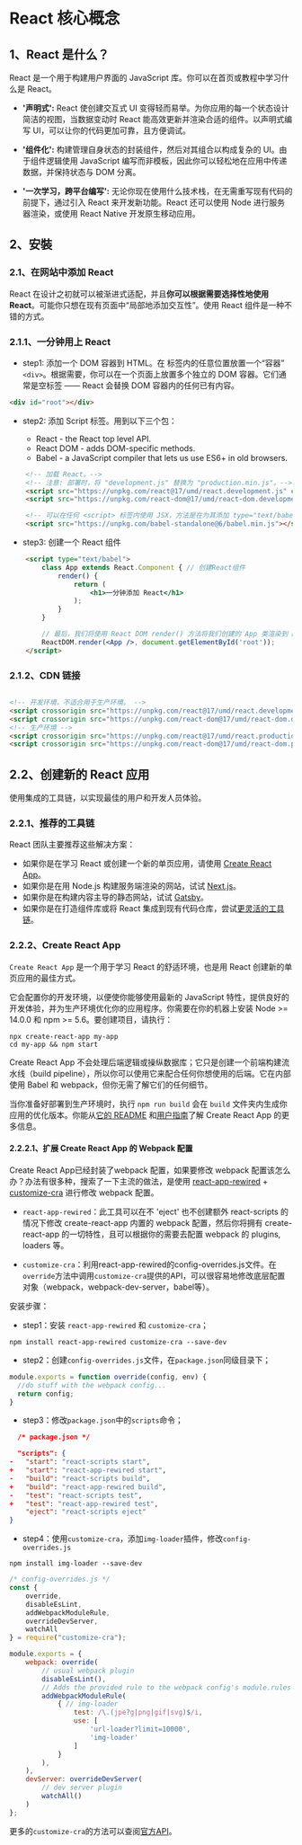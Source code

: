 # React 核心概念



## 1、React 是什么？

React 是一个用于构建用户界面的 JavaScript 库。你可以在首页或教程中学习什么是 React。

* **'声明式':** React 使创建交互式 UI 变得轻而易举。为你应用的每一个状态设计简洁的视图，当数据变动时 React 能高效更新并渲染合适的组件。以声明式编写 UI，可以让你的代码更加可靠，且方便调试。

* **'组件化':** 构建管理自身状态的封装组件，然后对其组合以构成复杂的 UI。由于组件逻辑使用 JavaScript 编写而非模板，因此你可以轻松地在应用中传递数据，并保持状态与 DOM 分离。

* **'一次学习，跨平台编写':** 无论你现在使用什么技术栈，在无需重写现有代码的前提下，通过引入 React 来开发新功能。React 还可以使用 Node 进行服务器渲染，或使用 React Native 开发原生移动应用。

## 2、安裝

### 2.1、在网站中添加 React

React 在设计之初就可以被渐进式适配，并且**你可以根据需要选择性地使用 React**。可能你只想在现有页面中“局部地添加交互性”。使用 React 组件是一种不错的方式。

### 2.1.1、一分钟用上 React

* step1: 添加一个 DOM 容器到 HTML。在 <body> 标签内的任意位置放置一个“容器” `<div>`。根据需要，你可以在一个页面上放置多个独立的 DOM 容器。它们通常是空标签 —— React 会替换 DOM 容器内的任何已有内容。

``` html
<div id="root"></div>
```

* step2: 添加 Script 标签。用到以下三个包：

  * React - the React top level API.
  * React DOM - adds DOM-specific methods.
  * Babel - a JavaScript compiler that lets us use ES6+ in old browsers.

``` html
    <!-- 加载 React。-->
    <!-- 注意: 部署时，将 "development.js" 替换为 "production.min.js"。-->
    <script src="https://unpkg.com/react@17/umd/react.development.js" crossorigin></script>
    <script src="https://unpkg.com/react-dom@17/umd/react-dom.development.js" crossorigin></script>

    <!-- 可以在任何 <script> 标签内使用 JSX，方法是在为其添加 type="text/babel" 属性。-->
    <script src="https://unpkg.com/babel-standalone@6/babel.min.js"></script>
```

* step3: 创建一个 React 组件

``` html
    <script type="text/babel">
        class App extends React.Component { // 创建React组件
            render() {
                return (
                    <h1>一分钟添加 React</h1>
                );
            }
        }

        // 最后，我们将使用 React DOM render() 方法将我们创建的 App 类渲染到 HTML 的根 div 中。
        ReactDOM.render(<App />, document.getElementById('root'));
    </script>
```

### 2.1.2、CDN 链接

```html

<!-- 开发环境，不适合用于生产环境。 -->
<script crossorigin src="https://unpkg.com/react@17/umd/react.development.js"></script>
<script crossorigin src="https://unpkg.com/react-dom@17/umd/react-dom.development.js"></script>
<!-- 生产环境 -->
<script crossorigin src="https://unpkg.com/react@17/umd/react.production.min.js"></script>
<script crossorigin src="https://unpkg.com/react-dom@17/umd/react-dom.production.min.js"></script>
```

## 2.2、创建新的 React 应用

使用集成的工具链，以实现最佳的用户和开发人员体验。

### 2.2.1、推荐的工具链

React 团队主要推荐这些解决方案：

* 如果你是在学习 React 或创建一个新的单页应用，请使用 [Create React App](https://github.com/facebookincubator/create-react-app)。
* 如果你是在用 Node.js 构建服务端渲染的网站，试试 [Next.js](https://nextjs.org/)。
* 如果你是在构建内容主导的静态网站，试试 [Gatsby](https://www.gatsbyjs.org/)。
* 如果你是在打造组件库或将 React 集成到现有代码仓库，尝试[更灵活的工具链](https://zh-hans.reactjs.org/docs/create-a-new-react-app.html#more-flexible-toolchains)。

### 2.2.2、Create React App

`Create React App` 是一个用于学习 React 的舒适环境，也是用 React 创建新的单页应用的最佳方式。

它会配置你的开发环境，以便使你能够使用最新的 JavaScript 特性，提供良好的开发体验，并为生产环境优化你的应用程序。你需要在你的机器上安装 Node >= 14.0.0 和 npm >= 5.6。要创建项目，请执行：

```shell
npx create-react-app my-app
cd my-app && npm start
```

Create React App 不会处理后端逻辑或操纵数据库；它只是创建一个前端构建流水线（build pipeline），所以你可以使用它来配合任何你想使用的后端。它在内部使用 Babel 和 webpack，但你无需了解它们的任何细节。

当你准备好部署到生产环境时，执行 `npm run build` 会在 `build` 文件夹内生成你应用的优化版本。你能从[它的 README](https://github.com/facebookincubator/create-react-app#create-react-app--) 和[用户指南](https://facebook.github.io/create-react-app/)了解 Create React App 的更多信息。

#### 2.2.2.1、扩展 Create React App 的 Webpack 配置

Create React App已经封装了webpack 配置，如果要修改 webpack 配置该怎么办？办法有很多种，搜索了一下主流的做法，是使用 [react-app-rewired](https://github.com/timarney/react-app-rewired) + [customize-cra](https://github.com/arackaf/customize-cra) 进行修改 webpack 配置。

* `react-app-rewired`：此工具可以在不 'eject' 也不创建额外 react-scripts 的情况下修改 create-react-app 内置的 webpack 配置，然后你将拥有 create-react-app 的一切特性，且可以根据你的需要去配置 webpack 的 plugins, loaders 等。

* `customize-cra`：利用react-app-rewired的config-overrides.js文件。在`override`方法中调用`customize-cra`提供的API，可以很容易地修改底层配置对象（webpack，webpack-dev-server，babel等）。

安装步骤：

* step1：安装 `react-app-rewired` 和 `customize-cra`；

``` shell
npm install react-app-rewired customize-cra --save-dev
```

* step2：创建`config-overrides.js`文件，在`package.json`同级目录下；

``` javascript
module.exports = function override(config, env) {
  //do stuff with the webpack config...
  return config;
}
```

* step3：修改`package.json`中的`scripts`命令；

```json
  /* package.json */

  "scripts": {
-   "start": "react-scripts start",
+   "start": "react-app-rewired start",
-   "build": "react-scripts build",
+   "build": "react-app-rewired build",
-   "test": "react-scripts test",
+   "test": "react-app-rewired test",
    "eject": "react-scripts eject"
}
```

* step4：使用`customize-cra`，添加`img-loader`插件，修改`config-overrides.js`

```shell
npm install img-loader --save-dev
```

``` javascript
/* config-overrides.js */
const {
    override,
    disableEsLint,
    addWebpackModuleRule,
    overrideDevServer,
    watchAll
} = require("customize-cra");

module.exports = {
    webpack: override(
        // usual webpack plugin
        disableEsLint(),
        // Adds the provided rule to the webpack config's module.rules array.
        addWebpackModuleRule(
            { // img-loader
                test: /\.(jpe?g|png|gif|svg)$/i,
                use: [
                    'url-loader?limit=10000',
                    'img-loader'
                ]
            }
        ),
    ),
    devServer: overrideDevServer(
        // dev server plugin
        watchAll()
    )
};

```

更多的`customize-cra`的方法可以查阅[官方API](https://github.com/arackaf/customize-cra/blob/master/api.md)。


